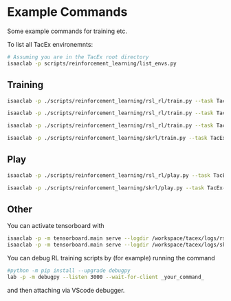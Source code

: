 # Example Commands
Some example commands for training etc.

To list all TacEx environemnts:
```bash
# Assuming you are in the TacEx root directory
isaaclab -p scripts/reinforcement_learning/list_envs.py
```

## Training

```bash
isaaclab -p ./scripts/reinforcement_learning/rsl_rl/train.py --task TacEx-Ball-Rolling-IK-v0 --num_envs 1024
```

```bash
isaaclab -p ./scripts/reinforcement_learning/rsl_rl/train.py --task TacEx-Ball-Rolling-Privileged-v0 --num_envs 1024
```

```bash
isaaclab -p ./scripts/reinforcement_learning/rsl_rl/train.py --task TacEx-Ball-Rolling-Privileged-without-Reach_v0 --num_envs 1024 --enable_cameras
```

```bash
isaaclab -p ./scripts/reinforcement_learning/skrl/train.py --task TacEx-Ball-Rolling-Tactile-RGB-Uipc-v0 --num_envs 1 --enable_cameras --checkpoint /workspace/tacex/logs/skrl/ball_rolling/2025-05-16_18-16-16_tactile_rgb_best/checkpoints/best_agent.pt
```

## Play
```bash
isaaclab -p ./scripts/reinforcement_learning/rsl_rl/play.py --task TacEx-Ball-Rolling-Tactile-Base-v1 --num_envs 23 --enable_cameras --load_run logs/skrl/ball_rolling/2025-04-08_22-55-53_improved_ppo_torch_base_env_cluster --checkpoint best_agent.pt
```

```bash
isaaclab -p ./scripts/reinforcement_learning/skrl/play.py --task TacEx-Ball-Rolling-Tactile-RGB-Uipc-v0 --num_envs 23 --enable_cameras --checkpoint logs/skrl/ball_rolling/workspace/tacex/logs/skrl/ball_rolling/2025-05-16_18-16-16_tactile_rgb_best/checkpoints/best_agent.pt
```


## Other
You can activate tensorboard with
```bash
isaaclab -p -m tensorboard.main serve --logdir /workspace/tacex/logs/rsl_rl/ball_rolling
isaaclab -p -m tensorboard.main serve --logdir /workspace/tacex/logs/skrl/ball_rolling
```

You can debug RL training scripts by (for example) running the command
```bash
#python -m pip install --upgrade debugpy
lab -p -m debugpy --listen 3000 --wait-for-client _your_command_
```
and then attaching via VScode debugger.
